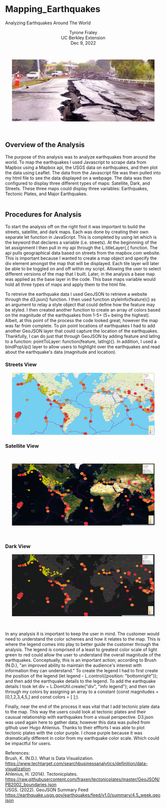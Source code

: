 # Mapping_Earthquakes
Analyzing Earthquakes Around The World
<br/>
<p align="center">Tyrone Fraley<br/>
UC Berkley Extension<br/>
Dec 9, 2022<br/>
<p/>
<br/>
<p align="center">
  <img width="460" height="200" src="Earthquake.jpeg">
</p>
<br/>

## Overview of the Analysis
The purpose of this analysis was to analyze earthquakes from around the world. To map the earthquakes I used Javascript to scrape data 
from Mapbox using a Mapbox api, the USGS data on earthquakes, and then plot the data using Leaflet. The data from the Javascript file was then pulled into my html file
to see the data displayed on a webpage. The data was then configured to display three different types of maps: Satellite, Dark, and Streets. 
These three maps could display three variables: Earthquakes, Tectonic Plates, and Major Earthquakes.  
<br/>

## Procedures for Analysis
To start the analysis off on the right foot it was important to build the streets, satellite, and dark maps. Each was done by creating their own 
separate let function in JavaScript. This is completed by using let which is the keyword that declares a variable (i.e. streets). At the beginnning
of the let assignment I then pull in my api through the L.titleLayer(,{ function. The api pulls geographical data based on streets from the mapbox.com 
website. This is important because I wanted to create a map object and specify the div element amongst the map that will be displayed. Each tile layer
will later be able to be toggled on and off within my script. Allowing the user to select different versions of the map that I built. Later, in the analysis a base map was applied as the base layer in the code. This base maps variable would hold all three types of maps and apply them to the html file.

To retreive the earthquake data I used GeoJSON to retrieve a website through the d3.json() function. I then used function styleInfo(feature){} as an argument to relay a style object that could define how the feature may be styled. I then created another function to create an array of colors based on the magnitude of the earthquakes from 1-5+ (5+ being the highest). Albeit, at this point of the process the code looked great; however the map was far from complete. To pin point locations of earthquakes I had to add another GeoJSON layer that could capture the location of the earthquakes. Thankfully, I can do just that through GeoJSON by adding feature and latlng to a function: pointToLayer: function(feature, latlng){}. In addition, I used a bindPopUp() layer to allow users to highlight over the earthquakes and read about the earthquake's data (magnitude and location).

### Streets View
<p align="center">
  <img width="460" height="200" src="Streets.png">
</p>

### Satellite View
<br/>
<p align="center">
  <img width="460" height="200" src="Satellite.png">
</p>
<br/>

### Dark View
<p align="center">
  <img width="460" height="200" src="Dark.png">
</p>
<br/>

In any analysis it is important to keep the user in mind. The customer would need to understand the color schemes and how it relates to the map. This is where the legend comes into play to better guide the customer through the analysis. The legend is comprised of a least to greatest color scale of light green to red could allow the user to understand the overall magnitude of the earthquakes. Conceptually, this is an important action; according to Brush (N.D.), "an improved ability to maintain the audience's interest with information they can understand." To create the legend I had to first create the position of the legend (let legend - L.control({position: "bottomright"}); and then add the earthquake details to the legend. To add the earthquake details I took let div = L.DomUtil.create("div", "info legend"); and then ran through my colors by assigning an array to a constant (const magnitudes = [0,1,2,3,4,5,] and const colors = [ <this is where I added my color codes>];).
  
Finally, near the end of the process it was vital that I add tectonic plate data to the map. This way the users could look at tectonic plates and their causual relationship with earthquakes from a visual perspective. D3.json was used again here to gather data; however this data was pulled from github user 
Hugo Ahlenius. Thanks to their effforts I was able to plot tectonic plates with the color purple. I chose purple because it was dramatically different in color from my earthquake color scale. Which could be impactful for users. 


References:
<br/>
Brush, K. (N.D.). What is Data Visualization. https://www.techtarget.com/searchbusinessanalytics/definition/data-visualization
 <br/>
Ahlenius, H. (2014). Tectonicplates. https://raw.githubusercontent.com/fraxen/tectonicplates/master/GeoJSON/PB2002_boundaries.json
 <br/>
USGS. (2022). GeoJSON Summary Feed https://earthquake.usgs.gov/earthquakes/feed/v1.0/summary/4.5_week.geojson

